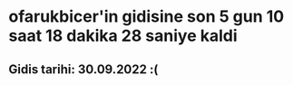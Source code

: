 # ofarukbicer'in gidisine son 5 gun 10 saat 18 dakika 28 saniye kaldi

## Gidis tarihi: 30.09.2022 :(